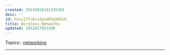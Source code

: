 ```yaml
---
created: 20210926141335350
desc: ''
id: hzsi27fc6ru2pim93ym5kik
title: Wireless Networks
updated: 1652817053280
---
```

   
Topics::  [networking](../topics/networking.md)   
   
   
---